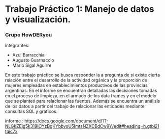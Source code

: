 # Trabajo Práctico 1: Manejo de datos y visualización.
### Grupo HowDERyou
 integrantes:
  - Azul Barracchia
  - Augusto Guarnaccio
  - Mario Sigal Aguirre

En este trabajo práctico se busca responder la a pregunta de si existe cierta relación entre el desarrollo de la actividad orgánica y la proporción de mujeres empleadas en establecimientos productivos de las provincias argentinas. 
En el informe se encuentran detalladas las decisiones tomadas en el proceso de limpieza, en el armado de los data frames y en el modelo que se planteó para relacionar las fuentes. Además se encuentra un análisis de los datos a partir del trabajo de relacionar las entidades mediante consultas SQL y gráficos.

informe : https://docs.google.com/document/d/1T-NLGkZEjg5k319IOYzBgKYbbvoU5ImtsNZXCBdCw9Y/edit#heading=h.gtbi21tqic7x


